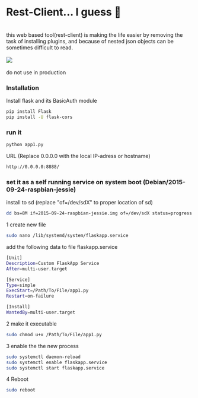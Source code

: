 # Rest-Client... I guess 🤔
<br>
this web based tool(rest-client) is making the life easier by removing the task of installing plugins, and because of nested json objects can be sometimes difficult to read.
<br>
<br>
<img src="https://drive.google.com/uc?id=1FGX_fxGTIWIf3lnlMd4TKh4LMXk1UkdY" width="auto"/>
<br>
<br>
do not use in production

### Installation

Install flask and its BasicAuth module

```sh
pip install Flask
pip install -U flask-cors
```
### run it


```sh
python app1.py
```
URL (Replace 0.0.0.0 with the local IP-adress or hostname)
```sh
http://0.0.0.0:8888/
```

###  set it as a self running service on system boot (Debian/2015-09-24-raspbian-jessie)

install to sd (replace "of=/dev/sdX" to proper location of sd)
```sh
dd bs=8M if=2015-09-24-raspbian-jessie.img of=/dev/sdX status=progress
```

1 create new file
```sh
sudo nano /lib/systemd/system/flaskapp.service
```
add the following data to file flaskapp.service
```sh
[Unit]
Description=Custom FlaskApp Service
After=multi-user.target

[Service]
Type=simple
ExecStart=/Path/To/File/app1.py
Restart=on-failure

[Install]
WantedBy=multi-user.target
```


2 make it executable
```sh
sudo chmod u+x /Path/To/File/app1.py
```

3 enable the the new process
```sh
sudo systemctl daemon-reload
sudo systemctl enable flaskapp.service
sudo systemctl start flaskapp.service
```



4 Reboot
```sh
sudo reboot
```
